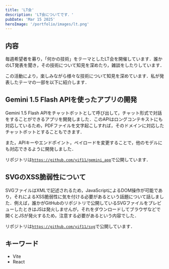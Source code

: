 ```yaml
---
title: 'LT会'
description: 'LT会についてです．'
pubDate: 'Mar 15 2025'
heroImage: '/portfolio/images/lt.png'
---
```


## 内容
毎週希望者を募り，「何かの技術」をテーマとしたLT会を開催しています．誰かのLT発表を聞き，その技術について知見を深めたり，雑談をしたりしています．

この活動により，楽しみながら様々な技術について知見を深めています．私が発表したテーマの一部を以下に紹介します．

## Gemini 1.5 Flash APIを使ったアプリの開発
Gemini 1.5 Flash APIをチャットボットとして呼び出して，チャット形式で対話をすることができるアプリを開発しました．このAPIはロングコンテキストにも対応しているため，PDFファイルを文字起こしすれば，そのドメインに対応したチャットボットとすることもできます．

また，APIキーやエンドポイント，ペイロードを変更することで，他のモデルにも対応できるように開発しました．

リポジトリは[`https://github.com/yif11/gemini_app`](https://github.com/yif11/gemini_app)で公開しています．

## SVGのXSS脆弱性について
SVGファイルはXMLで記述されるため，JavaScriptによるDOM操作が可能であり，それによるXSS脆弱性に気を付ける必要があるという話題について話しました．例えば，誰かがGitHubのリポジトリで公開しているSVGファイルをプレビューしたときはJSは発火しませんが，それをダウンロードしてブラウザなどで開くとJSが発火するため，注意する必要があるという内容でした．

リポジトリは[`https://github.com/yif11/svg`](https://github.com/yif11/svg)で公開しています．

## キーワード
- Vite
- React
